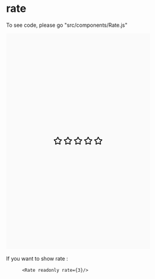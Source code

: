 # rate

To see code, please go "src/components/Rate.js"

![](./src/img/rate.gif)

If you want to show rate :


```
      <Rate readonly rate={3}/>

